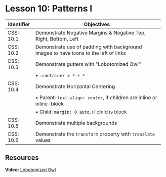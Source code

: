 # Lesson 10: Patterns I

Identifier   | Objectives
-------------|------------
CSS: 10.1    | Demonstrate Negative Margins & Negative Top, Right, Bottom, Left
CSS: 10.2    | Demonstrate use of padding with background images to have icons to the left of links
CSS: 10.3    | Demonstrate gutters with "Lobotomized Owl"
             | &bull; `.container > * + *`
CSS: 10.4    | Demonstrate Horizontal Centering
             | &bull; Parent: `text-align: center`, if children are inline or inline-block
             | &bull; Child: `margin: 0 auto`, if child is block
CSS: 10.5    | Demonstrate multiple backgrounds
CSS: 10.6    | Demonstrate the `transform` property with `translate` values

## Resources
__Video:__ [Lobotomized Owl](https://www.youtube.com/watch?v=w4skJXB03Ho)
